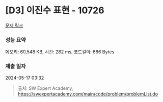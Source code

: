 # [D3] 이진수 표현 - 10726 

[문제 링크](https://swexpertacademy.com/main/code/problem/problemDetail.do?contestProbId=AXRSXf_a9qsDFAXS) 

### 성능 요약

메모리: 60,548 KB, 시간: 282 ms, 코드길이: 686 Bytes

### 제출 일자

2024-05-17 03:32



> 출처: SW Expert Academy, https://swexpertacademy.com/main/code/problem/problemList.do